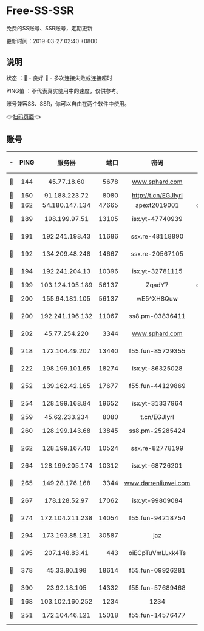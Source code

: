 # Free-SS-SSR

免费的SS账号、SSR账号，定期更新

更新时间：2019-03-27 02:40 +0800

## 说明

状态     ：🙂 - 良好 🙁 - 多次连接失败或连接超时

PING值   ：不代表真实使用中的速度，仅供参考。

账号兼容SS、SSR，你可以自由在两个软件中使用。

👉[扫码页面](https://liesauer.github.io/Free-SS-SSR/)👈

## 账号

|-|PING|服务器|端口|密码|加密方式|区域|
|:----:|:----:|:-----:|-----:|:----:|:----:|:----:|
|🙂|144|45.77.18.60|5678|www.sphard.com|aes-256-cfb|JP|
|🙂|160|91.188.223.72|8080|http://t.cn/EGJIyrl|rc4-md5|RU|
|🙂|162|54.180.147.134|47665|apext2019001|chacha20|KR|
|🙂|189|198.199.97.51|13105|isx.yt-47740939|aes-256-cfb|US|
|🙂|191|192.241.198.43|11686|ssx.re-48118890|aes-256-cfb|US|
|🙂|192|134.209.48.248|14667|ssx.re-20567105|aes-256-cfb|US|
|🙂|194|192.241.204.13|10396|isx.yt-32781115|aes-256-cfb|US|
|🙂|199|103.124.105.189|56137|ZqadY7|chacha20|US|
|🙂|200|155.94.181.105|56137|wE5^XH8Quw|aes-256-cfb|US|
|🙂|200|192.241.196.132|11067|ss8.pm-03836411|aes-256-cfb|US|
|🙂|202|45.77.254.220|3344|www.sphard.com|aes-256-cfb|SG|
|🙂|218|172.104.49.207|13440|f55.fun-85729355|aes-256-cfb|SG|
|🙂|222|198.199.101.65|18274|isx.yt-86325028|aes-256-cfb|US|
|🙂|252|139.162.42.165|17677|f55.fun-44129869|aes-256-cfb|SG|
|🙂|254|128.199.168.84|19652|isx.yt-31337964|aes-256-cfb|SG|
|🙂|259|45.62.233.234|8080|t.cn/EGJIyrl|rc4-md5|CA|
|🙂|260|128.199.143.68|13845|ss8.pm-25285424|aes-256-cfb|SG|
|🙂|262|128.199.167.40|10524|ssx.re-82778199|aes-256-cfb|SG|
|🙂|264|128.199.205.174|10312|isx.yt-68726201|aes-256-cfb|SG|
|🙂|265|149.28.176.168|3344|www.darrenliuwei.com|aes-256-cfb|AU|
|🙂|267|178.128.52.97|17062|isx.yt-99809084|aes-256-cfb|SG|
|🙂|274|172.104.211.238|14054|f55.fun-94218754|aes-256-cfb|US|
|🙂|294|173.193.85.131|30587|jaz|aes-256-cfb|US|
|🙂|295|207.148.83.41|443|oiECpTuVmLLxk4Ts|aes-256-cfb|AU|
|🙂|378|45.33.80.198|18614|f55.fun-09926281|aes-256-cfb|US|
|🙂|390|23.92.18.105|14332|f55.fun-57689468|aes-256-cfb|US|
|🙂|168|103.102.160.252|1234|1234|rc4-md5|JP|
|🙂|251|172.104.46.121|15018|f55.fun-14576477|aes-256-cfb|SG|

